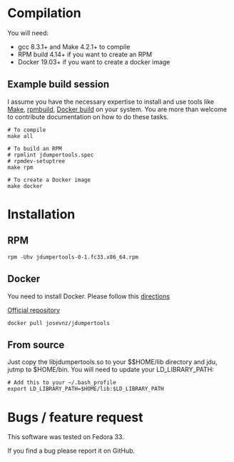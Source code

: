 # Compilation

You will need:

* gcc 8.3.1+ and Make 4.2.1+ to compile
* RPM build 4.14+ if you want to create an RPM
* Docker 19.03+ if you want to create a docker image

## Example build session

I assume you have the necessary expertise to install and use tools like [Make](https://en.wikipedia.org/wiki/Makefile), [rpmbuild](https://www.redhat.com/sysadmin/create-rpm-package), [Docker build](https://docs.docker.com/engine/reference/commandline/build/) on your system. You are more than welcome to contribute documentation on how to do these tasks.


```
# To compile
make all

# To build an RPM
# rpmlint jdumpertools.spec
# rpmdev-setuptree
make rpm

# To create a Docker image
make docker
```

# Installation

## RPM
```
rpm -Uhv jdumpertools-0-1.fc33.x86_64.rpm
```

## Docker

You need to install Docker. Please follow this [directions](https://docs.docker.com/engine/install/fedora/)

[Official repository](https://hub.docker.com/r/josevnz/jdumpertools)

```
docker pull josevnz/jdumpertools
```

## From source

Just copy the libjdumpertools.so to your $$HOME/lib directory and jdu, jutmp to $HOME/bin. You will need to update your LD_LIBRARY_PATH:
```
# Add this to your ~/.bash_profile
export LD_LIBRARY_PATH=$HOME/lib:$LD_LIBRARY_PATH
```

# Bugs / feature request

This software was tested on Fedora 33.

If you find a bug please report it on GitHub.

